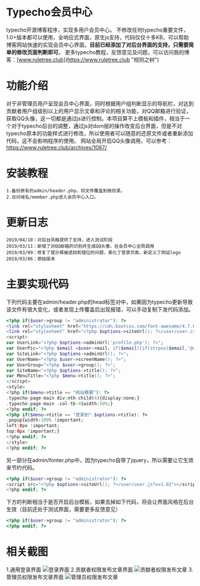 # Typecho会员中心

typecho开源博客程序，实现多用户会员中心。
不修改任何typecho重要文件，1.0+版本都可以使用，全响应式界面，原生js支持，代码仅仅十多KB，可以帮助博客网站快速的实现会员中心界面。**目前已经添加了对后台界面的支持，只需要简单的修改页面判断即可**。
更多typecho教程，反馈意见及问题，可以访问我的博客：[www.ruletree.club](https://www.ruletree.club "规则之树") 

# 功能介绍

对于非管理员用户呈现会员中心界面，同时根据用户组判断显示的导航栏，对达到贡献者用户组级别以上的用户显示文章和评论的相关功能，对QQ邮箱进行验证，获取QQ头像，这一切都是通过js进行控制。本项目算不上模板和插件，相当于一个对于typecho后台的调整，通过js对dom层的操作改变后台界面，但是不对typecho原本的功能样式进行修改，所以使用者可以随意的还原文件或者重新添加代码，这不会影响程序的使用。
网站全局开启QQ头像调用，可以参考：https://www.ruletree.club/archives/1087/

# 安装教程

	1.备份原有的admin/header.php，将文件覆盖到根目录。
	2.访问域名/member.php进入会员中心入口。

# 更新日志

	2019/04/10：对后台风格提供了支持，进入测试阶段
	2019/03/11：新增了对QQ邮箱的识别并生成QQ头像，在会员中心全局调用
	2019/03/09：修复了提示框被遮挡和错位的问题，美化了登录页面，新定义了网站logo
	2019/03/06：原始版本

# 主要实现代码

下列代码主要在admin/header.php的head标签对中，如果因为typecho更新导致该文件有很大变化，或者发现上传覆盖后出现报错，可以手动复制下发代码添加。
``` php
<?php if($user->group != "administrator"): ?>
<link rel="stylesheet" href="https://cdn.bootcss.com/font-awesome/4.7.0/css/font-awesome.css">
<link rel="stylesheet" href="<?php $options->siteUrl(); ?>/user/user.css?v=1.10">
<script>
var UserLink="<?php $options->adminUrl('profile.php'); ?>";
var UserPic="<?php $email =$user->mail; if($email){if(strpos($email,'@qq.com') !==false){$email=str_replace('@qq.com','',$email);echo '//q1.qlogo.cn/g?b=qq&nk='.$email.'&';}else{$email= md5($email);echo '//cdn.v2ex.com/gravatar/'.$email.'?';}}else{echo '//cdn.v2ex.com/gravatar/null?';} ?>";
var SiteLink="<?php $options->adminUrl(); ?>";
var UserName="<?php $user->screenName(); ?>";
var UserGroup="<?php $user->group(); ?>";
var SiteName="<?php $options->title(); ?>";
var MenuTitle="<?php $menu->title(); ?>";
</script>
<style>
<?php if($menu->title == "网站概要"): ?>
.typecho-page-main div:nth-child(4){display:none;}
.typecho-page-main .col-tb-4{width:50%;}
<?php endif; ?>
<?php if($menu->title == "登录到".$options->title): ?>
.popup{width:100% !important;
left:0px !important;
top:0px !important;}
<?php endif; ?>
</style>
<?php endif; ?>
```

另一部分在admin/fonter.php中，因为typecho自带了jquery，所以需要让它生效来节约代码。
``` php
<?php if($user->group != "administrator"): ?>
<script src="<?php $options->siteUrl(); ?>/user/user.js?v=1.02"></script>
<?php endif; ?>
```
下方的判断相当于是否开启后台模板，如果去掉如下代码，将会让界面风格在后台生效（目前还处于测试界面，需要更多反馈意见）
``` php
<?php if($user->group != "administrator"): ?>
<?php endif; ?>
```
# 相关截图
1.通用登录界面
![登录界面](https://github.com/buxia97/Typecho-user/blob/master/%E6%88%AA%E5%9B%BE/%E7%99%BB%E5%BD%95%E7%95%8C%E9%9D%A2.png?raw=true)
2.贡献者权限发布文章界面
![贡献者权限发布文章](https://github.com/buxia97/Typecho-user/blob/master/%E6%88%AA%E5%9B%BE/%E6%BC%94%E7%A4%BA%E6%88%AA%E5%9B%BE.png?raw=true)
3.管理员权限发布文章界面
![管理员权限发布文章](https://github.com/buxia97/Typecho-user/blob/master/%E6%88%AA%E5%9B%BE/%E5%90%8E%E5%8F%B0%E6%A0%B7%E5%BC%8F.png?raw=true)
 
